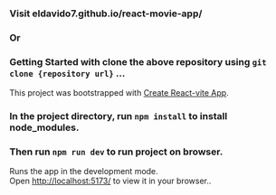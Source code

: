 ### Visit eldavido7.github.io/react-movie-app/

### Or

### Getting Started with clone the above repository using `git clone {repository url}` ...
This project was bootstrapped with [Create React-vite App](https://vitejs.dev/guide/).

### In the project directory, run `npm install` to install node_modules.
### Then run `npm run dev` to run project on browser.
Runs the app in the development mode.\
Open [http://localhost:5173/](http://localhost:5173) to view it in your browser..